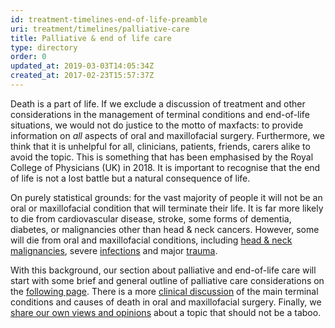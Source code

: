 ```yaml
---
id: treatment-timelines-end-of-life-preamble
uri: treatment/timelines/palliative-care
title: Palliative & end of life care
type: directory
order: 0
updated_at: 2019-03-03T14:05:34Z
created_at: 2017-02-23T15:57:37Z
---
```


<p>Death is a part of life. If we exclude a discussion of treatment
    and other considerations in the management of terminal conditions
    and end-of-life situations, we would not do justice to the
    motto of maxfacts: to provide information on <i>all</i> aspects
    of oral and maxillofacial surgery. Furthermore, we think
    that it is unhelpful for all, clinicians, patients, friends,
    carers alike to avoid the topic. This is something that has
    been emphasised by the Royal College of Physicians (UK) in
    2018. It is important to recognise that the end of life is
    not a lost battle but a natural consequence of life.</p>
<p>On purely statistical grounds: for the vast majority of people
    it will not be an oral or maxillofacial condition that will
    terminate their life. It is far more likely to die from cardiovascular
    disease, stroke, some forms of dementia, diabetes, or malignancies
    other than head &amp; neck cancers. However, some will die
    from oral and maxillofacial conditions, including <a href="/diagnosis/a-z/cancer">head &amp; neck malignancies</a>,
    severe <a href="/diagnosis/a-z/infection">infections</a>    and major <a href="/diagnosis/a-z/damage/detailed">trauma</a>.
     </p>
<p>With this background, our section about palliative and end-of-life
    care will start with some brief and general outline of palliative
    care considerations on the <a href="/treatment/timelines/palliative-care/getting-started">following page</a>.
    There is a more <a href="/treatment/timelines/palliative-care/more-info">clinical discussion</a>    of the main terminal conditions and causes of death in oral
    and maxillofacial surgery. Finally, we <a href="/treatment/timelines/palliative-care/detailed">share our own views and opinions</a>    about a topic that should not be a taboo.</p>
